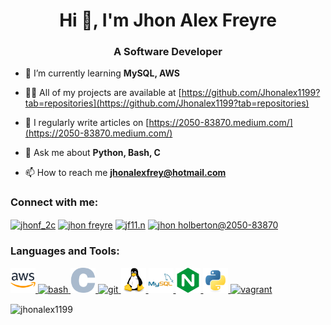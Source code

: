 <h1 align="center">Hi 👋, I'm Jhon Alex Freyre</h1>
<h3 align="center">A Software Developer</h3>

- 🌱 I’m currently learning **MySQL, AWS**

- 👨‍💻 All of my projects are available at [https://github.com/Jhonalex1199?tab=repositories](https://github.com/Jhonalex1199?tab=repositories)

- 📝 I regularly write articles on [https://2050-83870.medium.com/](https://2050-83870.medium.com/)

- 💬 Ask me about **Python, Bash, C**

- 📫 How to reach me **jhonalexfrey@hotmail.com**

<h3 align="left">Connect with me:</h3>
<p align="left">
<a href="https://twitter.com/jhonf_2c" target="blank"><img align="center" src="https://raw.githubusercontent.com/rahuldkjain/github-profile-readme-generator/neutral-icons/src/images/icons/Social/twitter.svg" alt="jhonf_2c" height="30" width="40" /></a>
<a href="https://linkedin.com/in/jhon freyre" target="blank"><img align="center" src="https://raw.githubusercontent.com/rahuldkjain/github-profile-readme-generator/neutral-icons/src/images/icons/Social/linked-in-alt.svg" alt="jhon freyre" height="30" width="40" /></a>
<a href="https://instagram.com/jf11.n" target="blank"><img align="center" src="https://raw.githubusercontent.com/rahuldkjain/github-profile-readme-generator/neutral-icons/src/images/icons/Social/instagram.svg" alt="jf11.n" height="30" width="40" /></a>
<a href="https://medium.com/jhon holberton@2050-83870" target="blank"><img align="center" src="https://raw.githubusercontent.com/rahuldkjain/github-profile-readme-generator/neutral-icons/src/images/icons/Social/medium.svg" alt="jhon holberton@2050-83870" height="30" width="40" /></a>
</p>

<h3 align="left">Languages and Tools:</h3>
<p align="left"> <a href="https://aws.amazon.com" target="_blank"> <img src="https://raw.githubusercontent.com/devicons/devicon/master/icons/amazonwebservices/amazonwebservices-original-wordmark.svg" alt="aws" width="40" height="40"/> </a> <a href="https://www.gnu.org/software/bash/" target="_blank"> <img src="https://www.vectorlogo.zone/logos/gnu_bash/gnu_bash-icon.svg" alt="bash" width="40" height="40"/> </a> <a href="https://www.cprogramming.com/" target="_blank"> <img src="https://raw.githubusercontent.com/devicons/devicon/master/icons/c/c-original.svg" alt="c" width="40" height="40"/> </a> <a href="https://git-scm.com/" target="_blank"> <img src="https://www.vectorlogo.zone/logos/git-scm/git-scm-icon.svg" alt="git" width="40" height="40"/> </a> <a href="https://www.linux.org/" target="_blank"> <img src="https://raw.githubusercontent.com/devicons/devicon/master/icons/linux/linux-original.svg" alt="linux" width="40" height="40"/> </a> <a href="https://www.mysql.com/" target="_blank"> <img src="https://raw.githubusercontent.com/devicons/devicon/master/icons/mysql/mysql-original-wordmark.svg" alt="mysql" width="40" height="40"/> </a> <a href="https://www.nginx.com" target="_blank"> <img src="https://raw.githubusercontent.com/devicons/devicon/master/icons/nginx/nginx-original.svg" alt="nginx" width="40" height="40"/> </a> <a href="https://www.python.org" target="_blank"> <img src="https://raw.githubusercontent.com/devicons/devicon/master/icons/python/python-original.svg" alt="python" width="40" height="40"/> </a> <a href="https://www.vagrantup.com/" target="_blank"> <img src="https://www.vectorlogo.zone/logos/vagrantup/vagrantup-icon.svg" alt="vagrant" width="40" height="40"/> </a> </p>

<p><img align="center" src="https://github-readme-stats.vercel.app/api/top-langs?username=jhonalex1199&show_icons=true&locale=en&layout=compact" alt="jhonalex1199" /></p>
